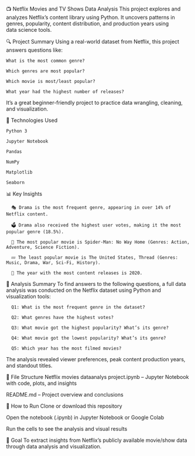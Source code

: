 📺 Netflix Movies and TV Shows Data Analysis
  This project explores and analyzes Netflix’s content library using Python. It uncovers patterns in genres, popularity, content distribution, and production years using     
  data science tools.

🔍 Project Summary
    Using a real-world dataset from Netflix, this project answers questions like:
    
    What is the most common genre?
    
    Which genres are most popular?
    
    Which movie is most/least popular?
    
    What year had the highest number of releases?

It’s a great beginner-friendly project to practice data wrangling, cleaning, and visualization.

🧰 Technologies Used
    
    Python 3
    
    Jupyter Notebook
    
    Pandas
    
    NumPy
    
    Matplotlib

    Seaborn

📊 Key Insights

      🎭 Drama is the most frequent genre, appearing in over 14% of Netflix content.
      
      🗳️ Drama also received the highest user votes, making it the most popular genre (18.5%).
      
      🌟 The most popular movie is Spider-Man: No Way Home (Genres: Action, Adventure, Science Fiction).
      
      💤 The least popular movie is The United States, Thread (Genres: Music, Drama, War, Sci-Fi, History).
      
      📅 The year with the most content releases is 2020.

📌 Analysis Summary
To find answers to the following questions, a full data analysis was conducted on the Netflix dataset using Python and visualization tools:

      Q1: What is the most frequent genre in the dataset?
      
      Q2: What genres have the highest votes?
      
      Q3: What movie got the highest popularity? What’s its genre?
      
      Q4: What movie got the lowest popularity? What’s its genre?
      
      Q5: Which year has the most filmed movies?

The analysis revealed viewer preferences, peak content production years, and standout titles.

📁 File Structure
Netflix movies dataanalys project.ipynb – Jupyter Notebook with code, plots, and insights

README.md – Project overview and conclusions

🚀 How to Run
Clone or download this repository

Open the notebook (.ipynb) in Jupyter Notebook or Google Colab

Run the cells to see the analysis and visual results

🎯 Goal
To extract insights from Netflix’s publicly available movie/show data through data analysis and visualization.
